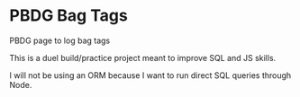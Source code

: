 # PBDG Bag Tags
PBDG page to log bag tags

This is a duel build/practice project meant to improve SQL and JS skills.

I will not be using an ORM because I want to run direct SQL queries through Node.
